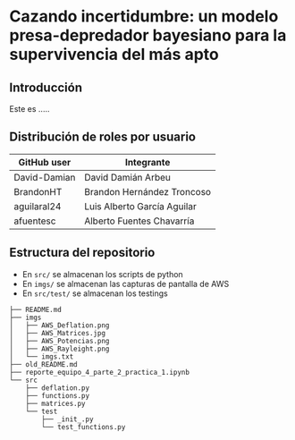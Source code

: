 # Cazando incertidumbre: un modelo presa-depredador bayesiano para la supervivencia del más apto

## Introducción

Este es .....

## Distribución de roles por usuario

| GitHub user  | Integrante                 |
|--------------|----------------------------|
| David-Damian |David Damián Arbeu          |  
| BrandonHT    |Brandon Hernández Troncoso  | 
| aguilaral24  |Luis Alberto García Aguilar | 
| afuentesc    |Alberto Fuentes Chavarría   | 



## Estructura del repositorio

- En `src/` se almacenan los scripts de python
- En `imgs/` se almacenan las capturas de pantalla de AWS
- En `src/test/` se almacenan los testings

```
├── README.md
├── imgs
│   ├── AWS_Deflation.png
│   ├── AWS_Matrices.jpg
│   ├── AWS_Potencias.png
│   ├── AWS_Rayleight.png
│   └── imgs.txt
├── old_README.md
├── reporte_equipo_4_parte_2_practica_1.ipynb
└── src
    ├── deflation.py
    ├── functions.py
    ├── matrices.py
    └── test
        ├── _init_.py
        └── test_functions.py
```
